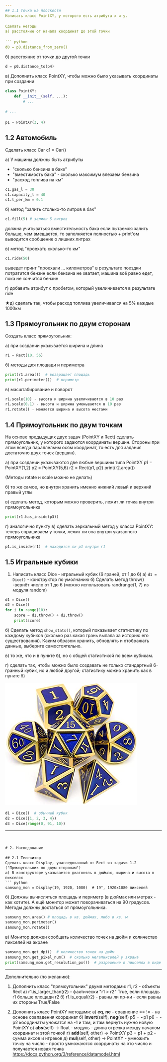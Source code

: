 ```yaml
---
## 1.1 Точка на плоскости
Написать класс PointXY, у которого есть атрибуты x и y.

Сделать методы
а) расстояние от начала координат до этой точки

``` python
d0 = p0.distance_from_zero()
```

б) расстояние от точки до другой точки

``` python
d = p0.distance_to(p4)
```

в) Дополнить класс PointXY, чтобы можно было указывать координаты при создании


``` python
class PointXY:
    def __init__(self, ...):
        # ...

# ...

p1 = PointXY(3, 4)
```

## 1.2 Автомобиль

Сделать класс Car
c1 = Car()

а) У машины должны быть атрибуты
* "сколько бензина в баке"
* "вместимость бака" - сколько максимум влезаем бензина
* "расход топлива на км"

``` python
c1.gas_l = 30
c1.capacity_l = 40
c1.l_per_km = 0.1
```

б) метод "залить столько-то литров в бак"

``` python
c1.fill(5) # залили 5 литров
```

должна учитываться вместительность бака
если пытаемся залить больше, чем вмещается, то заполняется полностью + print'ом выводится сообщение о лишних литрах

в) метод "проехать сколько-то км"

``` python
c1.ride(50)
```

выведет принт "проехали ... километров"
в результате поездки потратится бензин
если бензина не хватает, машина всё равно едет, пока не кончится бензин

г) добавить атрибут с пробегом, который увеличивается в результате ride

★д) сделать так, чтобы расход топлива увеличивался на 5% каждые 1000км



## 1.3 Прямоугольник по двум сторонам
Создать класс прямоугольник:

а) при создании указывается ширина и длина

``` python
r1 = Rect(10, 56)
```

б) методы для площади и периметра

``` python
print(r1.area())  # возвращает площадь
print(r1.perimeter())  # периметр
```

в) масштабирование и поворот

``` python
r1.scale(10) - высота и ширина увеличиваются в 10 раз
r1.scale(0.1) - высота и ширина уменьшаются в 10 раз
r1.rotate() - меняется ширина и высота местами
```

## 1.4 Прямоугольник по двум точкам
На основе предыдущих двух задач (PointXY и Rect) сделать прямоугольник, у которого задаются координаты вершин. Стороны при этом всегда параллельны осям координат, то есть для задания достаточно двух точек (вершин).

а) при создании указываются две любые вершины типа PointXY
p1 = PointXY(1,2)
p2 = PointXY(5,6)
r2 = Rect(p1, p2)
print(r2.area())

(Методы rotate и scale можно не делать)

б) то же самое, но внутри хранить именно нижний левый и верхний правый углы

в) сделать метод, которым можно проверить, лежит ли точка внутри прямоугольника

``` python
print(r1.has_inside(p3)) 
```

г) аналогично пункту в) сделать зеркальный метод у класса PointXY: теперь спрашиваем у точки, лежит ли она внутри указанного прямоугольника

``` python
p1.is_inside(r1)  # находится ли p1 внутри r1
```

## 1.5 Игральные кубики

1. Написать класс Dice - игральный кубик (6 граней, от 1 до 6)
а) ```d1 = Dice()``` - конструктор по умолчанию
б) Сделать метод throw()  -вернёт число от 1 до 6 (можно использовать randrange(1, 7) из модуля random)

``` python
d1 = Dice()
d2 = Dice()
for i in range(10):
	score = d1.throw() + d2.throw()
	print(score)
```

б) Сделать метод ```show_stats()```, который показывает статистику по каждому кубиков (сколько раз какая грань выпала за историю его существования). Каким образом хранить, обновлять и отображать данные, выберите самостоятельно.

в) то же, что и в пункте б), но с общей статистикой по всем кубикам.

г) сделать так, чтобы можно было создавать не только стандартный 6-гранный кубик, но и любой другой; статистику можно хранить как в пункте б)

![Кубики](img/dice.jpg)

``` python
d1 = Dice()  # обычный кубик
d2 = Dice({1, 2, 3, 4})
d3 = Dice(range(0, 91, 10))
```

---
```


# 2. Наследование

## 2.1 Телевизор
Сделать класс Display, унаследованный от Rect из задачи 1.2 ("Прямоугольник по двум сторонам")
а) В конструкторе указывается диагоняль в дюймах, ширина и высота в пикселях
``` python
samsung_mon = Display(19, 1920, 1080)  # 19", 1920x1080 пикселей
```

б) Должны вычисляться площадь и периметр (в дюймах или метрах - как хотите). А ещё монитор может поворачиваться на 90 градусов. Методы должны достаться от прямоугольника.

``` python
samsung_mon.area() # площадь в кв. дюймах, либо в кв. м
samsung_mon.perimeter()
samsung_mon.rotate()
```

в) Монитор должен сообщать количество точек на дюйм и количество пикселей на экране

``` python
samsung_mon.get_dpi()  # количество точек на дюйм
samsung_mon.get_pixel_num()  # сколько мегапикселей у экрана
print(samsung_mon.get_resolution_px())  # разрешение в пикселях в виде кортежа: (1920, 1080)
```

---

Дополнительно (по желанию):

1. Дополнить класс "прямоугольник" двумя методами:
r1, r2 - объекты Rect
а) r1.is_larger_than(r2) - фактически "r1 > r2" True, если площадь r1 больше площади r2
б) r1.is_equal(r2) - равны ли пр-ки - если равны их стороны
True/False

2. Дополнить класс PointXY методами:
а) __eq__, __ne__ - сравнение == != - на основе совпадения координат
б) __invert__(self), __neg__(self)
p5 = ~p1
p6 = -p2
координаты уножатся на -1 и там, и там
вернуть нужно новую PointXY
в) __abs__(self) -> float - модуль - длина отрезка между началом координат и этой точкой
г) __add__(self, other) -> PointXY
p3 = p1 + p2 - сумма иксов и игреков
д) __mul__(self, other) -> PointXY - умножить точку на число - просто умножаются координаты на это число и получается новая точка
https://docs.python.org/3/reference/datamodel.html
